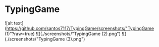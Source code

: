 # TypingGame

![alt text](https://github.com/santos7117/TypingGame/screenshots/"TypingGame (1)"?raw=true)
![](./screenshots/"TypingGame (2).png")
![](./screenshots/"TypingGame (3).png")
